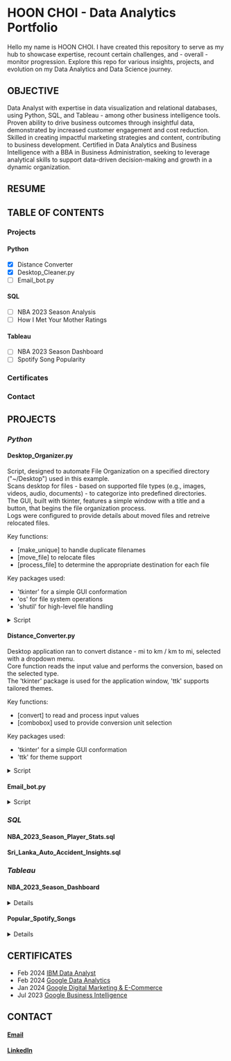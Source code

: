 # HOON CHOI - Data Analytics Portfolio

Hello my name is HOON CHOI.
I have created this repository to serve as my hub to showcase expertise, recount certain challenges, and - overall - monitor progression.
Explore this repo for various insights, projects, and evolution on my Data Analytics and Data Science journey.

## OBJECTIVE
Data Analyst with expertise in data visualization and relational databases, using Python, SQL, and Tableau - among other business intelligence tools.
Proven ability to drive business outcomes through insightful data, demonstrated by increased customer engagement and cost reduction. 
Skilled in creating impactful marketing strategies and content, contributing to business development. 
Certified in Data Analytics and Business Intelligence with a BBA in Business Administration, seeking to leverage analytical skills to support data-driven decision-making and growth in a dynamic organization.
## RESUME
## TABLE OF CONTENTS
### Projects
#### Python
  - [x] Distance Converter
  - [x] Desktop_Cleaner.py
  - [ ] Email_bot.py
#### SQL
  - [ ] NBA 2023 Season Analysis
  - [ ] How I Met Your Mother Ratings
#### Tableau
  - [ ] NBA 2023 Season Dashboard
  - [ ] Spotify Song Popularity
### Certificates
### Contact
## PROJECTS
### _Python_
#### Desktop_Organizer.py
Script, designed to automate File Organization on a specified directory ("~/Desktop") used in this example.  
Scans desktop for files -  based on supported file types (e.g., images, videos, audio, documents) - to categorize into predefined directories.  
The GUI, built with tkinter, features a simple window with a title and a button, that begins the file organization process.  
Logs were configured to provide details about moved files and retreive relocated files.

Key functions:
- [make_unique] to handle duplicate filenames
- [move_file] to relocate files
- [process_file] to determine the appropriate destination for each file

Key packages used:
- 'tkinter' for a simple GUI conformation
- 'os' for file system operations
- 'shutil' for high-level file handling
<details>
<summary>Script</summary>
  
![desktop_organizer](https://github.com/hoonc95/Data_Analytics_Portfolio/assets/168390796/23196a1f-26c8-4e3c-9f6f-ec84c3ace539)
</details>

#### Distance_Converter.py
Desktop application ran to convert distance - mi to km / km to mi, selected with a dropdown menu.  
Core function reads the input value and performs the conversion, based on the selected type.  
The 'tkinter' package is used for the application window, 'ttk' supports tailored themes.

Key functions:
- [convert] to read and process input values
- [combobox] used to provide conversion unit selection

Key packages used:
- 'tkinter' for a simple GUI conformation
- 'ttk' for theme support
<details>
<summary>Script</summary>

![distance_converter py](https://github.com/hoonc95/Data_Analytics_Portfolio/assets/168390796/53261b73-1a9f-4898-89ab-f0e3cd5fd668)
</details>

#### Email_bot.py
<details>
<summary>Script</summary>

</details>

### _SQL_
#### NBA_2023_Season_Player_Stats.sql
#### Sri_Lanka_Auto_Accident_Insights.sql
### _Tableau_
#### NBA_2023_Season_Dashboard
<details>

<summary>Details</summary>

Source: 
[Kaggle - NBA Play-by-Play Data (1997-2023)](https://www.kaggle.com/datasets/szymonjwiak/nba-play-by-play-data-1997-2023?select=pbp2023.csv)
</details>

#### Popular_Spotify_Songs
<details>

<summary>Details</summary>

Source:
[Kaggle - Spotify Songs Album)](https://www.kaggle.com/datasets/zeesolver/spotfy/data)
</details>

## CERTIFICATES
- Feb 2024 [IBM Data Analyst](https://coursera.org/share/93fd896fbf75e92b6400e7be753f8ab0)
- Feb 2024 [Google Data Analytics](https://coursera.org/share/3b9348c213103a5f10e22e412c460eee)
- Jan 2024 [Google Digital Marketing & E-Commerce](https://coursera.org/share/fe6fd28a036b58c3edfdce1d6ee4142f)
- Jul 2023 [Google Business Intelligence](https://coursera.org/share/33efd825b8d1ff48a48dac3e55ba31a1)
## CONTACT
#### [Email](mailto:ladders_bodkin0h@icloud.com)
#### [LinkedIn](https://www.linkedin.com/in/hoon-choi-49289615b)
